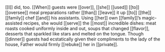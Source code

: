 [[I]] did, too. [[When]] guests were [[over]], [[she]] [[used]] [[to]] [[oversee]] meal preparations rather [[than]] [[leave]] it up [[to]] [[the]] [[family]] chef [[and]] his assistants. Using [[her]] own [[family]]’s magic-assisted recipes, she would [[serve]] the [[most]] incredible dishes: meat roasts cooked uniformly inside and out, soups that changed [[flavor]], desserts that sparkled like stars and melted on the tongue. Though [[dinner]] guests had ecstatically given their compliments to the lady of the house, Father would firmly [[rebuke]] her in [[private]].